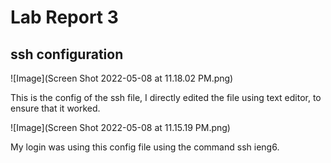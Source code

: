 # Lab Report 3

## ssh configuration 

![Image](Screen Shot 2022-05-08 at 11.18.02 PM.png)

This is the config of the ssh file, I directly edited the file
using text editor, to ensure that it worked.


![Image](Screen Shot 2022-05-08 at 11.15.19 PM.png)

My login was using this config file using the command ssh ieng6.

